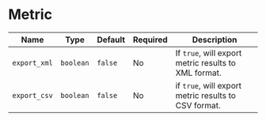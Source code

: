 # Metric

| Name | Type | Default | Required | Description |
| --- | --- | --- | --- | --- |
| `export_xml` | `boolean` | `false` | No | If `true`, will export metric results to XML format. |
| `export_csv` | `boolean` | `false` | No | if `true`, will export metric results to CSV format. |